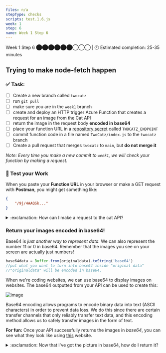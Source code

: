 ```yaml
---
files: n/a
stepType: checks
scripts: test.1.6.js
week: 1
step: 6
name: Week 1 Step 6
---
```

Week 1 Step 6 ⬤⬤⬤⬤⬤⬤◯◯◯ | 🕐 Estimated completion: 25-35 minutes
## Trying to make node-fetch happen

### ✅  Task:

- [ ] Create a new branch called `twocatz`
- [ ]  run `git pull` 
- [ ]  make sure you are in the `week1` branch 
- [ ]  create and deploy an HTTP trigger Azure Function that creates a request for an image from the Cat API
- [ ] return the image in the request body **encoded in base64**
- [ ] place your function URL in a [repository secret](https://docs.github.com/en/actions/reference/encrypted-secrets#creating-encrypted-secrets-for-a-repository) called `TWOCATZ_ENDPOINT`
- [ ] commit function code in a file named `TwoCatz/index.js` to the `twocatz` branch
- [ ] Create a pull request that merges `twocatz` to `main`, but **do not merge it**

*Note: Every time you make a new commit to `week1`, we will check your function by making a request.*

### 🚧 Test your Work
When you paste your **Function URL** in your browser or make a GET request with **Postman**, you might get something like:
```json
{
    "/9j/4AAQSk..."
}
```
<details>
<summary>:exclamation: How can I make a request to the cat API?</summary>
    </br>

**Hint:** You should try using the `node-fetch` module, but there are many other ways to do it as you can see [here](https://www.twilio.com/blog/5-ways-to-make-http-requests-in-node-js-using-async-await).

<details>
<summary>🔵 I'm still a little lost, some more help would be great!</summary>
    </br>

1. Let's use the `node-fetch` module for this task. Install it on your Azure Portal console:

**Step 1: Install the module**
In the left tab, scroll down to **Console**.

![console](https://user-images.githubusercontent.com/52464195/93178238-cf5c4e00-f6e8-11ea-90ab-c42f746cf04e.png)

Enter these commands in order:

```sh
npm init -y 

npm install node-fetch
```
*If you're confused about what this "package" thing is, we'll explain more in depth in the next step.*

**Step 2: Add it to your code**

Add this line of code to reference the module at the top of your code:
`const fetch = require('node-fetch)`

2. Time to make the request!

```js
let resp = await fetch(THE_ENDPOINT, {
    method: 'GET'
});

let data = await resp.arrayBuffer()
// we need to receive it as a buffer since this is an image we are receiving from the API
// Buffer?? https://developer.mozilla.org/en-US/docs/Web/API/Blob
```
**Your turn!** What should you place in place of `THE_ENDPOINT`? Change the code.
<br><br/>
</details>
</details>


### Return your images encoded in base64!
Base64 is *just another way to represent data.* We can also represent the number 11 or 0 in base64. Remember that the images you see on your screen are actually just numbers!

```js
base64data = Buffer.from(originaldata).toString('base64')
//put what you want to turn into base64 inside "original data"
//"originaldata" will be encoded in base64.
```

When we're coding websites, we can use base64 to display images on websites. The base64 outputted from your API can be used to create this:

![image](https://user-images.githubusercontent.com/69332964/114116067-f7441680-98b1-11eb-93c6-276049a56a08.png)

Base64 encoding allows programs to encode binary data into text (ASCII characters) in order to prevent data loss. We do this since there are certain transfer channels that only reliably transfer text data, and this encoding method allows us to safely transfer images in the form of text.


**For fun:** Once your API successfully returns the images in *base64*, you can see what they look like using [this](https://base64.guru/converter/decode/image) website.

<details>
<summary>:exclamation: Now that I've got the picture in base64, how do I return it?</summary>
    </br>

`context.res` is the key to answering this question!

```js
context.res = {
    body: your_picture_in_base64
}
```
<br><br/>
</details>


